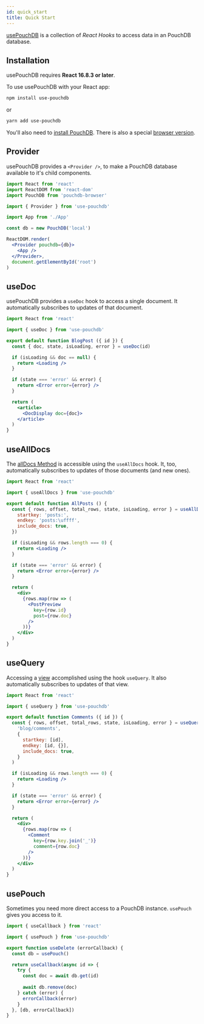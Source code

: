 ```yaml
---
id: quick_start
title: Quick Start
---
```


[usePouchDB](https://github.com/Terreii/use-pouchdb) is a collection of *React Hooks* to access data in an PouchDB database.

## Installation

usePouchDB requires __React 16.8.3 or later__.

To use usePouchDB with your React app:

```sh
npm install use-pouchdb
```

or

```sh
yarn add use-pouchdb
```

You'll also need to [install PouchDB](https://pouchdb.com/guides/setup-pouchdb.html "PouchDBs installation guide"). There is also a special [browser version](https://www.npmjs.com/package/pouchdb-browser).

## Provider

usePouchDB provides a ```<Provider />```, to make a PouchDB database available to it's child components.

```jsx
import React from 'react'
import ReactDOM from 'react-dom'
import PouchDB from 'pouchdb-browser'

import { Provider } from 'use-pouchdb'

import App from './App'

const db = new PouchDB('local')

ReactDOM.render(
  <Provider pouchdb={db}>
    <App />
  </Provider>,
  document.getElementById('root')
)
```

## useDoc

usePouchDB provides a `useDoc` hook to access a single document. It automatically subscribes to updates of that document.

```jsx
import React from 'react'

import { useDoc } from 'use-pouchdb'

export default function BlogPost ({ id }) {
  const { doc, state, isLoading, error } = useDoc(id)

  if (isLoading && doc == null) {
    return <Loading />
  }

  if (state === 'error' && error) {
    return <Error error={error} />
  }

  return (
    <article>
      <DocDisplay doc={doc}>
    </article>
  )
}
```

## useAllDocs

The [allDocs Method](https://pouchdb.com/api.html#batch_fetch) is accessible using the `useAllDocs` hook. It, too, automatically subscribes to updates of those documents (and new ones).

```jsx
import React from 'react'

import { useAllDocs } from 'use-pouchdb'

export default function AllPosts () {
  const { rows, offset, total_rows, state, isLoading, error } = useAllDocs({
    startkey: 'posts:',
    endkey: 'posts:\uffff',
    include_docs: true,
  })

  if (isLoading && rows.length === 0) {
    return <Loading />
  }

  if (state === 'error' && error) {
    return <Error error={error} />
  }

  return (
    <div>
      {rows.map(row => (
        <PostPreview
          key={row.id}
          post={row.doc}
        />
      ))}
    </div>
  )
}
```

## useQuery

Accessing a [view](https://docs.couchdb.org/en/stable/ddocs/views/index.html "CouchDBs Guide to Views") accomplished using the hook `useQuery`. It also automatically subscribes to updates of that view.

```jsx
import React from 'react'

import { useQuery } from 'use-pouchdb'

export default function Comments ({ id }) {
  const { rows, offset, total_rows, state, isLoading, error } = useQuery(
    'blog/comments',
    {
      startkey: [id],
      endkey: [id, {}],
      include_docs: true,
    }
  )

  if (isLoading && rows.length === 0) {
    return <Loading />
  }

  if (state === 'error' && error) {
    return <Error error={error} />
  }

  return (
    <div>
      {rows.map(row => (
        <Comment
          key={row.key.join('_')}
          comment={row.doc}
        />
      ))}
    </div>
  )
}
```

## usePouch

Sometimes you need more direct access to a PouchDB instance. `usePouch` gives you access to it.

```jsx
import { useCallback } from 'react'

import { usePouch } from 'use-pouchdb'

export function useDelete (errorCallback) {
  const db = usePouch()

  return useCallback(async id => {
    try {
      const doc = await db.get(id)
  
      await db.remove(doc)
    } catch (error) {
      errorCallback(error)
    }
  }, [db, errorCallback])
}
```
